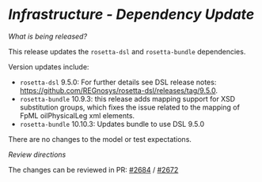 # _Infrastructure - Dependency Update_

_What is being released?_

This release updates the `rosetta-dsl` and `rosetta-bundle` dependencies.

Version updates include:
- `rosetta-dsl` 9.5.0: For further details see DSL release notes: https://github.com/REGnosys/rosetta-dsl/releases/tag/9.5.0.
- `rosetta-bundle` 10.9.3: this release adds mapping support for XSD substitution groups, which fixes the issue related to the mapping of FpML oilPhysicalLeg xml elements.
- `rosetta-bundle` 10.10.3: Updates bundle to use DSL 9.5.0

There are no changes to the model or test expectations.

_Review directions_

The changes can be reviewed in PR: [#2684](https://github.com/finos/common-domain-model/pull/2684) / [#2672](https://github.com/finos/common-domain-model/pull/2672)